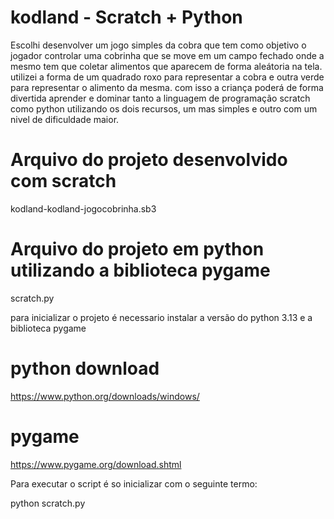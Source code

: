 # kodland - Scratch + Python

Escolhi desenvolver um jogo simples da cobra que tem como objetivo o jogador controlar uma cobrinha que se move em um campo fechado onde a mesmo tem que coletar alimentos que aparecem de forma aleátoria na tela.
utilizei a forma de um quadrado roxo para representar a cobra e outra verde para representar o alimento da mesma.
com isso a criança poderá de forma divertida aprender e dominar tanto a linguagem de programação scratch como python utilizando os dois recursos, um mas simples e outro com um nivel de dificuldade maior.


# Arquivo do projeto desenvolvido com scratch

kodland-kodland-jogocobrinha.sb3

# Arquivo do projeto em python utilizando a biblioteca pygame
scratch.py

para inicializar o projeto é necessario instalar a versão do python 3.13 e a biblioteca pygame

# python download
https://www.python.org/downloads/windows/

# pygame
https://www.pygame.org/download.shtml


Para executar o script é so inicializar com o seguinte termo:

python scratch.py
